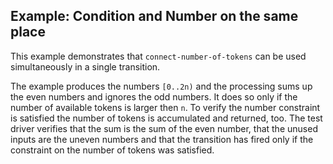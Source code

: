 ## Example: Condition and Number on the same place

This example demonstrates that `connect-number-of-tokens` can be used simultaneously in a single transition.

The example produces the numbers `[0..2n)` and the processing sums up the even numbers and ignores the odd numbers. It does so only if the number of available tokens is larger then `n`. To verify the number constraint is satisfied the number of tokens is accumulated and returned, too. The test driver verifies that the sum is the sum of the even number, that the unused inputs are the uneven numbers and that the transition has fired only if the constraint on the number of tokens was satisfied.
